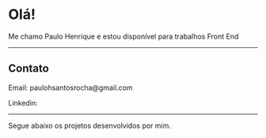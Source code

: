 <h1>Olá!</h1>
<p>Me chamo Paulo Henrique e estou disponível para trabalhos Front End</p>
<hr>
<h2>Contato</h2>
<p>Email: paulohsantosrocha@gmail.com</p>
<p>Linkedin: <a href="https://www.linkedin.com/in/paulo-santos-4884151b6/"></a></p>
<hr>

Segue abaixo os projetos desenvolvidos por mim.

 

<!---
Paulinho19/Paulinho19 is a ✨ special ✨ repository because its `README.md` (this file) appears on your GitHub profile.
You can click the Preview link to take a look at your changes.
--->
